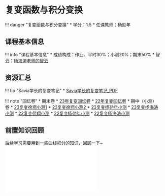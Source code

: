 # 复变函数与积分变换

!!! danger "复变函数与积分变换"
    * 学分：1.5
    * 任课教师：杨勋年

## 课程基本信息

!!! info "课程基本信息"
    * 成绩构成：作业、平时30%；小测20%；期末50%
    * 智云：[杨海涛老师的智云](https://classroom.zju.edu.cn/coursedetail?course_id=57619&tenant_code=112)

## 资源汇总

!!! tip "Savia学长的复变笔记"
    * [Savia学长的复变笔记_PDF](https://pan.baidu.com/s/1bGPQEoc9adP_ycvXZbyWDA?pwd=lyva) 


!!! note "回忆卷"
    * 期末卷
    	* [23年复变回忆卷](https://www.cc98.org/topic/5753777)
        * [22年复变回忆卷](https://pan.baidu.com/s/1Hi1_FpY-e6LFZ1oDmT6iUw?pwd=wmn7) 
    * 期中（小测）卷
        * [23复变徐翔小测1](https://www.cc98.org/topic/5727379)
        * [23复变徐翔小测2 ](https://www.cc98.org/topic/5724691)
        * [23复变杨勋年小测](https://www.cc98.org/topic/5732085)
        * [23复变杨海涛小测](https://www.cc98.org/topic/5725581)
        * [22复变徐翔小测](https://www.cc98.org/topic/5486536)
        * [22复变杨勋年小测](https://pan.baidu.com/s/1w2MndHe4DkH7gwxb7Lf0hw?pwd=tnxo) 
        * [22复变杨海涛小测](https://pan.baidu.com/s/1a0b3IWYO8bCfXRI2TcDTJw?pwd=gqtd) 

## 前置知识回顾
后续学习需要用到一些曲线积分的知识，回顾一下~
<object data="多元函数积分整理Wbx.pdf" type="application/pdf" width="100%" height="800">
    <embed src="多元函数积分整理Wbx.pdf" type="application/pdf" />
</object>


